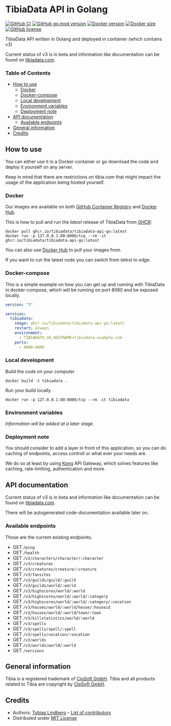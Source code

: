# TibiaData API in Golang

[![GitHub CI](https://github.com/TibiaData/tibiadata-api-go/workflows/build/badge.svg?branch=main)](https://github.com/TibiaData/tibiadata-api-go/actions?query=workflow%3Abuild)
[![GitHub go.mod version](https://img.shields.io/github/go-mod/go-version/tibiadata/tibiadata-api-go)](https://github.com/tibiadata/tibiadata-api-go/blob/main/go.mod)
[![Docker version](https://img.shields.io/docker/v/tibiadata/tibiadata-api-go/latest)](https://hub.docker.com/r/tibiadata/tibiadata-api-go)
[![Docker size](https://img.shields.io/docker/image-size/tibiadata/tibiadata-api-go/latest)](https://hub.docker.com/r/tibiadata/tibiadata-api-go)
[![GitHub license](https://img.shields.io/github/license/tibiadata/tibiadata-api-go)](https://github.com/tibiadata/tibiadata-api-go/blob/main/LICENSE)

TibiaData API written in Golang and deployed in container (which contains v3)

Current status of v3 is in beta and information like documentation can be found on [tibiadata.com](https://tibiadata.com/doc-api-v3/v3-beta/).

### Table of Contents

- [How to use](#how-to-use)
  - [Docker](#docker)
  - [Docker-compose](#docker-compose)
  - [Local development](#local-development)
  - [Environment variables](#environment-variables)
  - [Deployment note](#deployment-note)
- [API documentation](#api-documentation)
  - [Available endpoints](#available-endpoints)
- [General information](#general-information)
- [Credits](#credits)

## How to use

You can either use it in a Docker container or go download the code and deploy it yourself on any server.

Keep in mind that there are restrictions on tibia.com that might impact the usage of the application being hosted yourself.

### Docker

Our images are available on both [GitHub Container Registry](https://github.com/TibiaData/tibiadata-api-go/pkgs/container/tibiadata-api-go) and [Docker Hub](https://hub.docker.com/r/tibiadata/tibiadata-api-go).

This is how to pull and run the _latest_ release of TibiaData from [GHCR](https://github.com/TibiaData/tibiadata-api-go/pkgs/container/tibiadata-api-go):

```console
docker pull ghcr.io/tibiadata/tibiadata-api-go:latest
docker run -p 127.0.0.1:80:8080/tcp --rm -it ghcr.io/tibiadata/tibiadata-api-go:latest
```
You can also use [Docker Hub](https://hub.docker.com/r/tibiadata/tibiadata-api-go) to pull your images from.

If you want to run the latest code you can switch from _latest_ to _edge_.

### Docker-compose

This is a simple example on how you can get up and running with TibiaData in docker-compose, which will be running on port 8080 and be exposed locally.

```yaml
version: "3"

services:
  tibiadata:
    image: ghcr.io/tibiadata/tibiadata-api-go:latest
    restart: always
    environment:
      - TIBIADATA_UA_HOSTNAME=tibiadata.example.com
    ports:
      - 8080:8080
```

### Local development

Build the code on your computer

```console
docker build -t tibiadata .
```

Run your build locally

```console
docker run -p 127.0.0.1:80:8080/tcp --rm -it tibiadata
```

### Environment variables

_Information will be added at a later stage._

### Deployment note

You should consider to add a layer in front of this application, so you can do caching of endpoints, access controll or what ever your needs are.

We do so at least by using [Kong](https://github.com/Kong/kong) API Gateway, which solves features like caching, rate-limiting, authentication and more.

## API documentation

Current status of v3 is in beta and information like documentation can be found on [tibiadata.com](https://tibiadata.com/doc-api-v3/v3-beta/).

There will be autogenerated code-documentation available later on.

### Available endpoints

Those are the current existing endpoints.

- GET `/ping`
- GET `/health`
- GET `/v3/characters/character/:character`
- GET `/v3/creatures`
- GET `/v3/creatures/creature/:creature`
- GET `/v3/fansites`
- GET `/v3/guilds/guild/:guild`
- GET `/v3/guilds/world/:world`
- GET `/v3/highscores/world/:world`
- GET `/v3/highscores/world/:world/:category`
- GET `/v3/highscores/world/:world/:category/:vocation`
- GET `/v3/houses/world/:world/house/:houseid`
- GET `/v3/houses/world/:world/town/:town`
- GET `/v3/killstatistics/world/:world`
- GET `/v3/spells`
- GET `/v3/spells/spell/:spell`
- GET `/v3/spells/vocation/:vocation`
- GET `/v3/worlds`
- GET `/v3/worlds/world/:world`
- GET `/versions`

## General information

Tibia is a registered trademark of [CipSoft GmbH](https://www.cipsoft.com/en/). Tibia and all products related to Tibia are copyright by [CipSoft GmbH](https://www.cipsoft.com/en/).

## Credits

- Authors: [Tobias Lindberg](https://github.com/tobiasehlert) – [List of contributors](https://github.com/TibiaData/tibiadata-api-go/graphs/contributors)
- Distributed under [MIT License](LICENSE)
